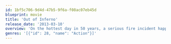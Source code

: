 ```yaml
---
id: 1bf5c706-9d4d-47b5-9f6a-f08ac07eb45d
blueprint: movie
title: 'Out of Inferno'
release_date: '2013-03-10'
overview: 'On the hottest day in 50 years, a serious fire incident happened to a busy commercial tower, a gaggle of fire fighters with an indestructible enthusiasm are going to save lives.'
genres: '[{"id": 28, "name": "Action"}]'
---
```

